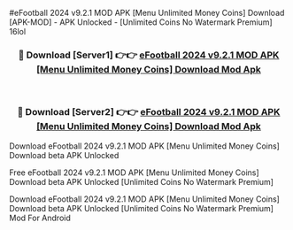#eFootball 2024 v9.2.1 MOD APK [Menu Unlimited Money Coins] Download [APK-MOD] - APK Unlocked - [Unlimited Coins No Watermark Premium] 16lol



<div align="center">

<h3>🔴 Download [Server1] 👉👉 <a href="https://momento.my/?title=eFootball_2024_v9.2.1_MOD_APK_[Menu_Unlimited_Money_Coins]_Download">eFootball 2024 v9.2.1 MOD APK [Menu Unlimited Money Coins] Download Mod Apk</a></h3><br>

<h3>🔴 Download [Server2] 👉👉 <a href="https://momento.my/?title=eFootball_2024_v9.2.1_MOD_APK_[Menu_Unlimited_Money_Coins]_Download">eFootball 2024 v9.2.1 MOD APK [Menu Unlimited Money Coins] Download Mod Apk</a></h3>
</div>



Download eFootball 2024 v9.2.1 MOD APK [Menu Unlimited Money Coins] Download beta APK Unlocked

Free eFootball 2024 v9.2.1 MOD APK [Menu Unlimited Money Coins] Download beta APK Unlocked [Unlimited Coins No Watermark Premium]

Download eFootball 2024 v9.2.1 MOD APK [Menu Unlimited Money Coins] Download beta APK Unlocked [Unlimited Coins No Watermark Premium] Mod For Android
